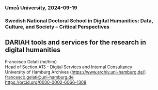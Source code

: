 ### Umeå University, 2024-09-19 
### Swedish National Doctoral School in Digital Humanities: Data, Culture, and Society – Critical Perspectives
## DARIAH tools and services for the research in digital humanities 


Francesco Gelati (he/him)  
Head of Section A13 - Digital Services and Internal Consultancy   
University of Hamburg Archives (https://www.archiv.uni-hamburg.de/)  
francesco.gelati@uni-hamburg.de  
https://orcid.org/0000-0002-6066-1308  
